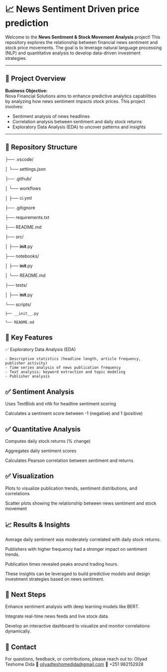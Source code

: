 # 📈 News Sentiment Driven price prediction

Welcome to the **News Sentiment & Stock Movement Analysis** project! This repository explores the relationship between financial news sentiment and stock price movements. The goal is to leverage natural language processing (NLP) and quantitative analysis to develop data-driven investment strategies.

---

## 🌟 Project Overview

**Business Objective:**  
Nova Financial Solutions aims to enhance predictive analytics capabilities by analyzing how news sentiment impacts stock prices. This project involves:

- Sentiment analysis of news headlines
- Correlation analysis between sentiment and daily stock returns
- Exploratory Data Analysis (EDA) to uncover patterns and insights

---

## 📂 Repository Structure

├── .vscode/

│   └── settings.json

├── .github/

│   └── workflows

│       ├── ci.yml

├── .gitignore

├── requirements.txt

├── README.md

├── src/

│   ├── __init__.py

├── notebooks/

│   ├── __init__.py

│   └── README.md

├── tests/

│   ├── __init__.py

└── scripts/

    ├── __init__.py

    └── README.md

## 🧪 Key Features
✅ Exploratory Data Analysis (EDA)

    - Descriptive statistics (headline length, article frequency, publisher activity)
    - Time series analysis of news publication frequency
    - Text analysis: keyword extraction and topic modeling
    - Publisher analysis

## ✅ Sentiment Analysis
Uses TextBlob and nltk for headline sentiment scoring

Calculates a sentiment score between -1 (negative) and 1 (positive)

## ✅ Quantitative Analysis
Computes daily stock returns (% change)

Aggregates daily sentiment scores

Calculates Pearson correlation between sentiment and returns

## ✅ Visualization
Plots to visualize publication trends, sentiment distributions, and correlations

Scatter plots showing the relationship between news sentiment and stock movement

## 📈 Results & Insights
Average daily sentiment was moderately correlated with daily stock returns.

Publishers with higher frequency had a stronger impact on sentiment trends.

Publication times revealed peaks around trading hours.

These insights can be leveraged to build predictive models and design investment strategies based on news sentiment.

## 🚀 Next Steps
Enhance sentiment analysis with deep learning models like BERT.

Integrate real-time news feeds and live stock data.

Develop an interactive dashboard to visualize and monitor correlations dynamically.


## 📧 Contact
For questions, feedback, or contributions, please reach out to:
Oliyad Teshome Dida
📧 oliyadteshomedida@gmail.com
📱 +251 982152928